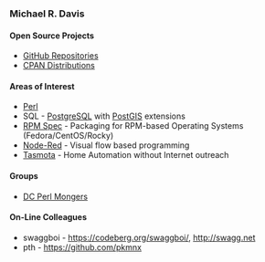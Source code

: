 ### Michael R. Davis

#### Open Source Projects
- [GitHub Repositories](https://github.com/mrdvt92?tab=repositories)
- [CPAN Distributions](https://metacpan.org/author/MRDVT)

#### Areas of Interest
- [Perl](https://www.perl.org/)
- SQL - [PostgreSQL](https://www.postgresql.org/) with [PostGIS](https://postgis.net/) extensions
- [RPM Spec](https://rpm-packaging-guide.github.io/) - Packaging for RPM-based Operating Systems (Fedora/CentOS/Rocky)
- [Node-Red](https://nodered.org/about/) - Visual flow based programming
- [Tasmota](https://tasmota.github.io/docs/About/) - Home Automation without Internet outreach

#### Groups
- [DC Perl Mongers](http://dc.pm.org/)

#### On-Line Colleagues
- swaggboi - https://codeberg.org/swaggboi/, http://swagg.net
- pth - https://github.com/pkmnx
